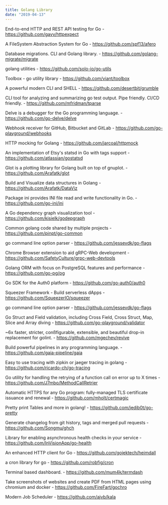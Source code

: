 ```yaml
---
title: Golang Library
date: "2019-04-13"
---
```

End-to-end HTTP and REST API testing for Go - https://github.com/gavv/httpexpect

A FileSystem Abstraction System for Go - https://github.com/spf13/afero

Database migrations. CLI and Golang library. - https://github.com/golang-migrate/migrate

golang utilities - https://github.com/solo-io/go-utils

Toolbox - go utility library - https://github.com/viant/toolbox

A powerful modern CLI and SHELL - https://github.com/desertbit/grumble

CLI tool for analyzing and summarizing go test output. Pipe friendly. CI/CD friendly. - https://github.com/mfridman/tparse

Delve is a debugger for the Go programming language. - https://github.com/go-delve/delve

Webhook receiver for GitHub, Bitbucket and GitLab - https://github.com/go-playground/webhooks

HTTP mocking for Golang - https://github.com/jarcoal/httpmock

An implementation of Etsy's statsd in Go with tags support - https://github.com/atlassian/gostatsd

Glot is a plotting library for Golang built on top of gnuplot. - https://github.com/Arafatk/glot

Build and Visualize data structures in Golang - https://github.com/Arafatk/DataViz

Package ini provides INI file read and write functionality in Go. - https://github.com/go-ini/ini

A Go dependency graph visualization tool - https://github.com/kisielk/godepgraph

Common golang code shared by multiple projects - https://github.com/pinpt/go-common

go command line option parser - https://github.com/jessevdk/go-flags

Chrome Browser extension to aid gRPC-Web development - https://github.com/SafetyCulture/grpc-web-devtools

Golang ORM with focus on PostgreSQL features and performance - https://github.com/go-pg/pg

Go SDK for the Auth0 platform - https://github.com/go-auth0/auth0

Squeezer Framework - Build serverless dApps - https://github.com/SqueezerIO/squeezer

go command line option parser - https://github.com/jessevdk/go-flags

Go Struct and Field validation, including Cross Field, Cross Struct, Map, Slice and Array diving - https://github.com/go-playground/validator

~6x faster, stricter, conßfigurable, extensible, and beautiful drop-in replacement for golint. - https://github.com/mgechev/revive

Build powerful pipelines in any programming language. - https://github.com/gaia-pipeline/gaia

Easy to use tracing with zipkin or jaeger tracing in golang - https://github.com/ricardo-ch/go-tracing

Go utility for handling the retrying of a function call on error up to X times - https://github.com/J7mbo/MethodCallRetrier

Automatic HTTPS for any Go program: fully-managed TLS certificate issuance and renewal - https://github.com/mholt/certmagic

Pretty print Tables and more in golang! - https://github.com/jedib0t/go-pretty

Generate changelog from git history, tags and merged pull requests - https://github.com/Songmu/ghch

Library for enabling asynchronous health checks in your service - https://github.com/InVisionApp/go-health

An enhanced HTTP client for Go - https://github.com/gojektech/heimdall

a cron library for go - https://github.com/robfig/cron

Terminal based dashboard. - https://github.com/mum4k/termdash

Take screenshots of websites and create PDF from HTML pages using chromium and docker - https://github.com/FireFart/gochro

Modern Job Scheduler - https://github.com/ajvb/kala

